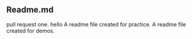 ## Readme.md
pull request one.
hello
A readme file created for practice.
A readme file created for demos.

